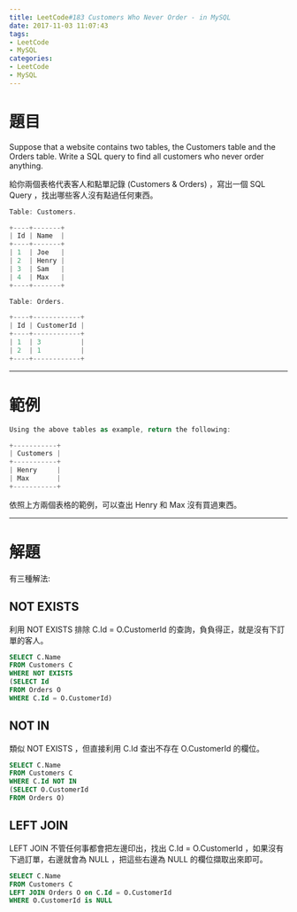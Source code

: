 ```yaml
---
title: LeetCode#183 Customers Who Never Order - in MySQL
date: 2017-11-03 11:07:43
tags:
- LeetCode
- MySQL
categories:
- LeetCode
- MySQL
---
```


# 題目

Suppose that a website contains two tables, the Customers table and the Orders table. Write a SQL query to find all customers who never order anything.

給你兩個表格代表客人和點單記錄 (Customers & Orders) ，寫出一個 SQL Query ，找出哪些客人沒有點過任何東西。

``` swift
Table: Customers.

+----+-------+
| Id | Name  |
+----+-------+
| 1  | Joe   |
| 2  | Henry |
| 3  | Sam   |
| 4  | Max   |
+----+-------+

Table: Orders.

+----+------------+
| Id | CustomerId |
+----+------------+
| 1  | 3          |
| 2  | 1          |
+----+------------+
```

---

# 範例

``` swift
Using the above tables as example, return the following:

+-----------+
| Customers |
+-----------+
| Henry     |
| Max       |
+-----------+
```

依照上方兩個表格的範例，可以查出 Henry 和 Max 沒有買過東西。

---

# 解題

有三種解法:

## NOT EXISTS

利用 NOT EXISTS 排除 C.Id = O.CustomerId 的查詢，負負得正，就是沒有下訂單的客人。

``` sql
SELECT C.Name
FROM Customers C
WHERE NOT EXISTS
(SELECT Id
FROM Orders O
WHERE C.Id = O.CustomerId)
```

## NOT IN

類似 NOT EXISTS ，但直接利用 C.Id 查出不存在 O.CustomerId 的欄位。

``` sql
SELECT C.Name
FROM Customers C
WHERE C.Id NOT IN
(SELECT O.CustomerId
FROM Orders O)
```

## LEFT JOIN

LEFT JOIN 不管任何事都會把左邊印出，找出 C.Id = O.CustomerId ，如果沒有下過訂單，右邊就會為 NULL ，把這些右邊為 NULL 的欄位擷取出來即可。

``` sql
SELECT C.Name
FROM Customers C
LEFT JOIN Orders O on C.Id = O.CustomerId
WHERE O.CustomerId is NULL
```


